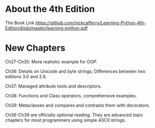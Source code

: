 # About the 4th Edition
 The Book Link
 https://github.com/nickcafferry/Learning-Python-4th-Edition/blob/master/learning-python.pdf
 # New Chapters 
 Ch27-Ch35: More realisitic example for OOP.

 Ch36: Details on Unicode and byte strings; Differences between two editions 3.0 and 2.6.
 
 Ch37: Managed attribute tools and descriptors.
 
 Ch38: Functions and Class operators, comprehensive examples.
 
 Ch39: Metaclasses and compares and contrasts them with decorators.
 
 Ch36-Ch39 are officially optional reading. They are advanced topic chapters for most programmers using simple ASCII strings.
 
 
 
